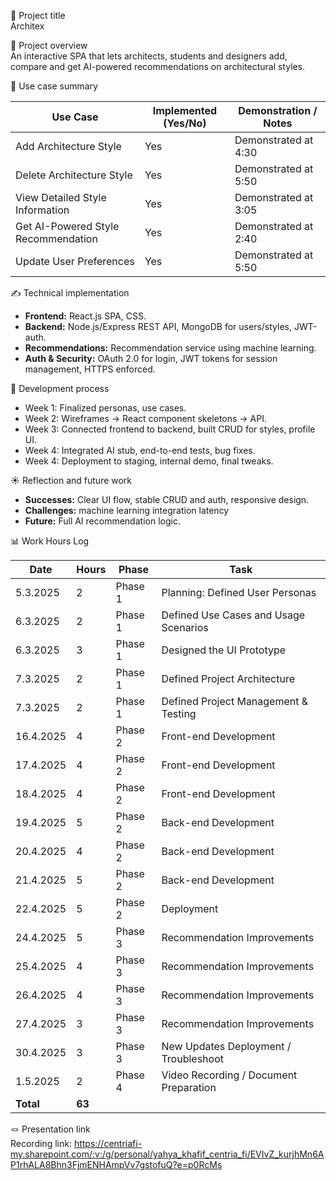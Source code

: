 🎯 Project title  
Architex

📝 Project overview  
An interactive SPA that lets architects, students and designers add, compare and get AI-powered recommendations on architectural styles. 

📌 Use case summary  

| Use Case                                    | Implemented (Yes/No) | Demonstration / Notes                                            |
|---------------------------------------------|----------------------|------------------------------------------------------------------|
| Add Architecture Style                      | Yes                  | Demonstrated at 4:30         |
| Delete Architecture Style                   | Yes                  | Demonstrated at 5:50             |
| View Detailed Style Information             | Yes                  | Demonstrated at 3:05      |
| Get AI-Powered Style Recommendation         | Yes             | Demonstrated at 2:40 |
| Update User Preferences         | Yes                  | Demonstrated at 5:50            |

✍️ Technical implementation  
- **Frontend:** React.js SPA, CSS.  
- **Backend:** Node.js/Express REST API, MongoDB for users/styles, JWT-auth.  
- **Recommendations:** Recommendation service using machine learning.  
- **Auth & Security:** OAuth 2.0 for login, JWT tokens for session management, HTTPS enforced.

🚂 Development process  
- Week 1: Finalized personas, use cases.  
- Week 2: Wireframes → React component skeletons → API.  
- Week 3: Connected frontend to backend, built CRUD for styles, profile UI.  
- Week 4: Integrated AI stub, end-to-end tests, bug fixes.  
- Week 4: Deployment to staging, internal demo, final tweaks.

☀️ Reflection and future work  
- **Successes:** Clear UI flow, stable CRUD and auth, responsive design.  
- **Challenges:** machine learning integration latency
- **Future:** Full AI recommendation logic.

📊 Work Hours Log  

| Date       | Hours | Phase     | Task                                   |
|------------|-------|-----------|----------------------------------------|
| 5.3.2025   | 2     | Phase 1   | Planning: Defined User Personas        |
| 6.3.2025   | 2     | Phase 1   | Defined Use Cases and Usage Scenarios  |
| 6.3.2025   | 3     | Phase 1   | Designed the UI Prototype              |
| 7.3.2025   | 2     | Phase 1   | Defined Project Architecture           |
| 7.3.2025   | 2     | Phase 1   | Defined Project Management & Testing   |
| 16.4.2025  | 4     | Phase 2   | Front-end Development                  |
| 17.4.2025  | 4     | Phase 2   | Front-end Development                  |
| 18.4.2025  | 4     | Phase 2   | Front-end Development                  |
| 19.4.2025  | 5     | Phase 2   | Back-end Development                   |
| 20.4.2025  | 4     | Phase 2   | Back-end Development                   |
| 21.4.2025  | 5     | Phase 2   | Back-end Development                   |
| 22.4.2025  | 5     | Phase 2   | Deployment                             |
| 24.4.2025  | 5     | Phase 3   | Recommendation Improvements            |
| 25.4.2025  | 4     | Phase 3   | Recommendation Improvements            |
| 26.4.2025  | 4     | Phase 3   | Recommendation Improvements            |
| 27.4.2025  | 3     | Phase 3   | Recommendation Improvements            |
| 30.4.2025  | 3     | Phase 3   | New Updates Deployment / Troubleshoot  |
| 1.5.2025   | 2     | Phase 4   | Video Recording / Document Preparation |
| **Total**  | **63**|           |                                        |


🪢 Presentation link  
Recording link: https://centriafi-my.sharepoint.com/:v:/g/personal/yahya_khafif_centria_fi/EVIvZ_kurjhMn6AP1rhALA8Bhn3FjmENHAmpVv7gstofuQ?e=p0RcMs
